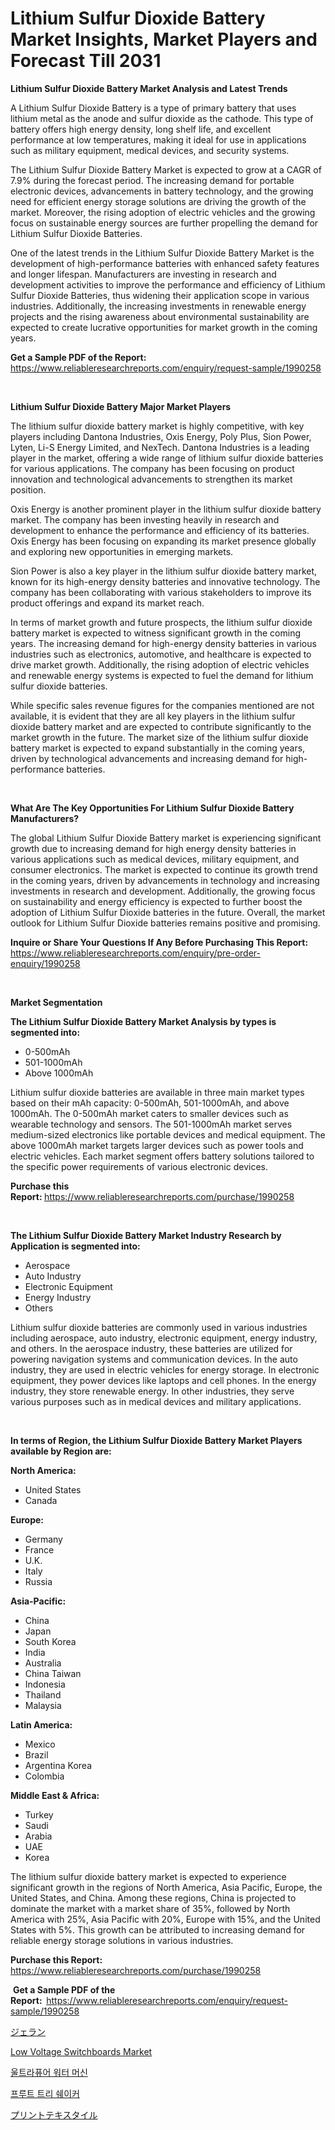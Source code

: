 <p><h1>Lithium Sulfur Dioxide Battery Market Insights, Market Players and Forecast Till 2031</h1></p><p><strong>Lithium Sulfur Dioxide Battery Market Analysis and Latest Trends</strong></p>
<p><p>A Lithium Sulfur Dioxide Battery is a type of primary battery that uses lithium metal as the anode and sulfur dioxide as the cathode. This type of battery offers high energy density, long shelf life, and excellent performance at low temperatures, making it ideal for use in applications such as military equipment, medical devices, and security systems.</p><p>The Lithium Sulfur Dioxide Battery Market is expected to grow at a CAGR of 7.9% during the forecast period. The increasing demand for portable electronic devices, advancements in battery technology, and the growing need for efficient energy storage solutions are driving the growth of the market. Moreover, the rising adoption of electric vehicles and the growing focus on sustainable energy sources are further propelling the demand for Lithium Sulfur Dioxide Batteries.</p><p>One of the latest trends in the Lithium Sulfur Dioxide Battery Market is the development of high-performance batteries with enhanced safety features and longer lifespan. Manufacturers are investing in research and development activities to improve the performance and efficiency of Lithium Sulfur Dioxide Batteries, thus widening their application scope in various industries. Additionally, the increasing investments in renewable energy projects and the rising awareness about environmental sustainability are expected to create lucrative opportunities for market growth in the coming years.</p></p>
<p><strong>Get a Sample PDF of the Report:&nbsp;</strong> <a href="https://www.reliableresearchreports.com/enquiry/request-sample/1990258">https://www.reliableresearchreports.com/enquiry/request-sample/1990258</a></p>
<p>&nbsp;</p>
<p><strong>Lithium Sulfur Dioxide Battery Major Market Players</strong></p>
<p><p>The lithium sulfur dioxide battery market is highly competitive, with key players including Dantona Industries, Oxis Energy, Poly Plus, Sion Power, Lyten, Li-S Energy Limited, and NexTech. Dantona Industries is a leading player in the market, offering a wide range of lithium sulfur dioxide batteries for various applications. The company has been focusing on product innovation and technological advancements to strengthen its market position.</p><p>Oxis Energy is another prominent player in the lithium sulfur dioxide battery market. The company has been investing heavily in research and development to enhance the performance and efficiency of its batteries. Oxis Energy has been focusing on expanding its market presence globally and exploring new opportunities in emerging markets.</p><p>Sion Power is also a key player in the lithium sulfur dioxide battery market, known for its high-energy density batteries and innovative technology. The company has been collaborating with various stakeholders to improve its product offerings and expand its market reach.</p><p>In terms of market growth and future prospects, the lithium sulfur dioxide battery market is expected to witness significant growth in the coming years. The increasing demand for high-energy density batteries in various industries such as electronics, automotive, and healthcare is expected to drive market growth. Additionally, the rising adoption of electric vehicles and renewable energy systems is expected to fuel the demand for lithium sulfur dioxide batteries.</p><p>While specific sales revenue figures for the companies mentioned are not available, it is evident that they are all key players in the lithium sulfur dioxide battery market and are expected to contribute significantly to the market growth in the future. The market size of the lithium sulfur dioxide battery market is expected to expand substantially in the coming years, driven by technological advancements and increasing demand for high-performance batteries.</p></p>
<p>&nbsp;</p>
<p><strong>What Are The Key Opportunities For Lithium Sulfur Dioxide Battery Manufacturers?</strong></p>
<p><p>The global Lithium Sulfur Dioxide Battery market is experiencing significant growth due to increasing demand for high energy density batteries in various applications such as medical devices, military equipment, and consumer electronics. The market is expected to continue its growth trend in the coming years, driven by advancements in technology and increasing investments in research and development. Additionally, the growing focus on sustainability and energy efficiency is expected to further boost the adoption of Lithium Sulfur Dioxide batteries in the future. Overall, the market outlook for Lithium Sulfur Dioxide batteries remains positive and promising.</p></p>
<p><strong>Inquire or Share Your Questions If Any Before Purchasing This Report:</strong> <a href="https://www.reliableresearchreports.com/enquiry/pre-order-enquiry/1990258">https://www.reliableresearchreports.com/enquiry/pre-order-enquiry/1990258</a></p>
<p>&nbsp;</p>
<p><strong>Market Segmentation</strong></p>
<p><strong>The Lithium Sulfur Dioxide Battery Market Analysis by types is segmented into:</strong></p>
<p><ul><li>0-500mAh</li><li>501-1000mAh</li><li>Above 1000mAh</li></ul></p>
<p><p>Lithium sulfur dioxide batteries are available in three main market types based on their mAh capacity: 0-500mAh, 501-1000mAh, and above 1000mAh. The 0-500mAh market caters to smaller devices such as wearable technology and sensors. The 501-1000mAh market serves medium-sized electronics like portable devices and medical equipment. The above 1000mAh market targets larger devices such as power tools and electric vehicles. Each market segment offers battery solutions tailored to the specific power requirements of various electronic devices.</p></p>
<p><strong>Purchase this Report:&nbsp;</strong><a href="https://www.reliableresearchreports.com/purchase/1990258">https://www.reliableresearchreports.com/purchase/1990258</a></p>
<p>&nbsp;</p>
<p><strong>The Lithium Sulfur Dioxide Battery Market Industry Research by Application is segmented into:</strong></p>
<p><ul><li>Aerospace</li><li>Auto Industry</li><li>Electronic Equipment</li><li>Energy Industry</li><li>Others</li></ul></p>
<p><p>Lithium sulfur dioxide batteries are commonly used in various industries including aerospace, auto industry, electronic equipment, energy industry, and others. In the aerospace industry, these batteries are utilized for powering navigation systems and communication devices. In the auto industry, they are used in electric vehicles for energy storage. In electronic equipment, they power devices like laptops and cell phones. In the energy industry, they store renewable energy. In other industries, they serve various purposes such as in medical devices and military applications.</p></p>
<p>&nbsp;</p>
<p><strong>In terms of Region, the Lithium Sulfur Dioxide Battery Market Players available by Region are:</strong></p>
<p>
    <p> <strong> North America: </strong>
        <ul>
            <li>United States</li>
            <li>Canada</li>
        </ul>
        </p> 
    <p> <strong> Europe: </strong>
        <ul>
            <li>Germany</li>
            <li>France</li>
            <li>U.K.</li>
            <li>Italy</li>
            <li>Russia</li>
        </ul>
        </p> 
    <p> <strong> Asia-Pacific: </strong>
        <ul>
            <li>China</li>
            <li>Japan</li>
            <li>South Korea</li>
            <li>India</li>
            <li>Australia</li>
            <li>China Taiwan</li>
            <li>Indonesia</li>
            <li>Thailand</li>
            <li>Malaysia</li>
        </ul>
        </p> 
    <p> <strong> Latin America: </strong>
        <ul>
            <li>Mexico</li>
            <li>Brazil</li>
            <li>Argentina Korea</li>
            <li>Colombia</li>
        </ul>
        </p> 
    <p> <strong> Middle East & Africa: </strong>
        <ul>
            <li>Turkey</li>
            <li>Saudi</li>
            <li>Arabia</li>
            <li>UAE</li>
            <li>Korea</li>
        </ul>
    </p>
    </p>
<p><p>The lithium sulfur dioxide battery market is expected to experience significant growth in the regions of North America, Asia Pacific, Europe, the United States, and China. Among these regions, China is projected to dominate the market with a market share of 35%, followed by North America with 25%, Asia Pacific with 20%, Europe with 15%, and the United States with 5%. This growth can be attributed to increasing demand for reliable energy storage solutions in various industries.</p></p>
<p><strong>Purchase this Report: </strong><a href="https://www.reliableresearchreports.com/purchase/1990258">https://www.reliableresearchreports.com/purchase/1990258</a></p>
<p>&nbsp;<strong>Get a Sample PDF of the Report:&nbsp;&nbsp;</strong><a href="https://www.reliableresearchreports.com/enquiry/request-sample/1990258">https://www.reliableresearchreports.com/enquiry/request-sample/1990258</a></p>
<p><strong></strong></p>
<p><p><a href="https://medium.com/@jamiebertrgnaum3545/%E3%82%B2%E3%83%A9%E3%83%B3%E5%B8%82%E5%A0%B4%E5%B1%95%E6%9C%9B-%E6%A5%AD%E7%95%8C%E6%A6%82%E8%A6%81%E3%81%A8%E4%BA%88%E6%B8%AC-2024%E5%B9%B4%E3%81%8B%E3%82%892031%E5%B9%B4-4cee5f7d220a">ジェラン</a></p><p><a href="https://github.com/WillieWoodard/Market-Research-Report-List-4/blob/main/low-voltage-switchboards-market.md">Low Voltage Switchboards Market</a></p><p><a href="https://medium.com/@darianswift1922_33282/%EC%B4%88%EC%88%9C%EC%88%98%EC%88%98-%EA%B8%B0%EA%B3%84-%EC%8B%9C%EC%9E%A5-2031%EB%85%84%EA%B9%8C%EC%A7%80%EC%9D%98-%ED%8A%B8%EB%A0%8C%EB%93%9C-%EC%98%88%EC%B8%A1-%EB%B0%8F-%EA%B2%BD%EC%9F%81-%EB%B6%84%EC%84%9D-f453a626aaee">울트라퓨어 워터 머신</a></p><p><a href="https://medium.com/@moulafa/%EA%B3%BC%EC%88%98-%EB%82%98%EB%AC%B4-%ED%9D%94%EB%93%A4%EA%B8%B0-%EC%8B%9C%EC%9E%A5-%EC%8B%9C%EC%9E%A5-cagr-%EC%8B%9C%EC%9E%A5-%ED%8A%B8%EB%A0%8C%EB%93%9C-%EB%B0%8F-%EC%84%B1%EC%9E%A5-%EC%A0%84%EB%9E%B5%EC%97%90-%EB%8C%80%ED%95%9C-%ED%86%B5%EC%B0%B0%EB%A0%A5-6db47971b77f">프루트 트리 쉐이커</a></p><p><a href="https://medium.com/@mt14785/%E5%8D%B0%E5%88%B7%E3%83%86%E3%82%AD%E3%82%B9%E3%82%BF%E3%82%A4%E3%83%AB%E5%B8%82%E5%A0%B4%E3%81%AE%E3%82%B7%E3%82%A7%E3%82%A2%E3%81%AE%E9%80%B2%E5%8C%96%E3%81%A8%E5%B8%82%E5%A0%B4%E6%88%90%E9%95%B7%E3%83%88%E3%83%AC%E3%83%B3%E3%83%89-2024%E5%B9%B4%E3%81%8B%E3%82%892031%E5%B9%B4%E3%81%BE%E3%81%A7-cfa3be2a3b9b">プリントテキスタイル</a></p></p>